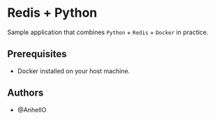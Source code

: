 # Redis + Python

Sample application that combines `Python` + `Redis` + `Docker` in practice.

## Prerequisites

* Docker installed on your host machine.

## Authors

* @AnhellO